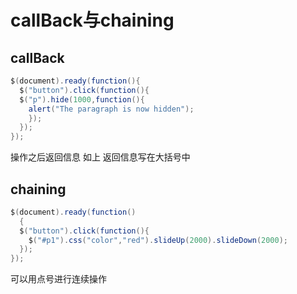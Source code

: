 # callBack与chaining

## callBack

```java
$(document).ready(function(){
  $("button").click(function(){
  $("p").hide(1000,function(){
    alert("The paragraph is now hidden");
    });
  });
});
```

操作之后返回信息 如上 返回信息写在大括号中



## chaining

```java
$(document).ready(function()
  {
  $("button").click(function(){
    $("#p1").css("color","red").slideUp(2000).slideDown(2000);
  });
});	
```

可以用点号进行连续操作